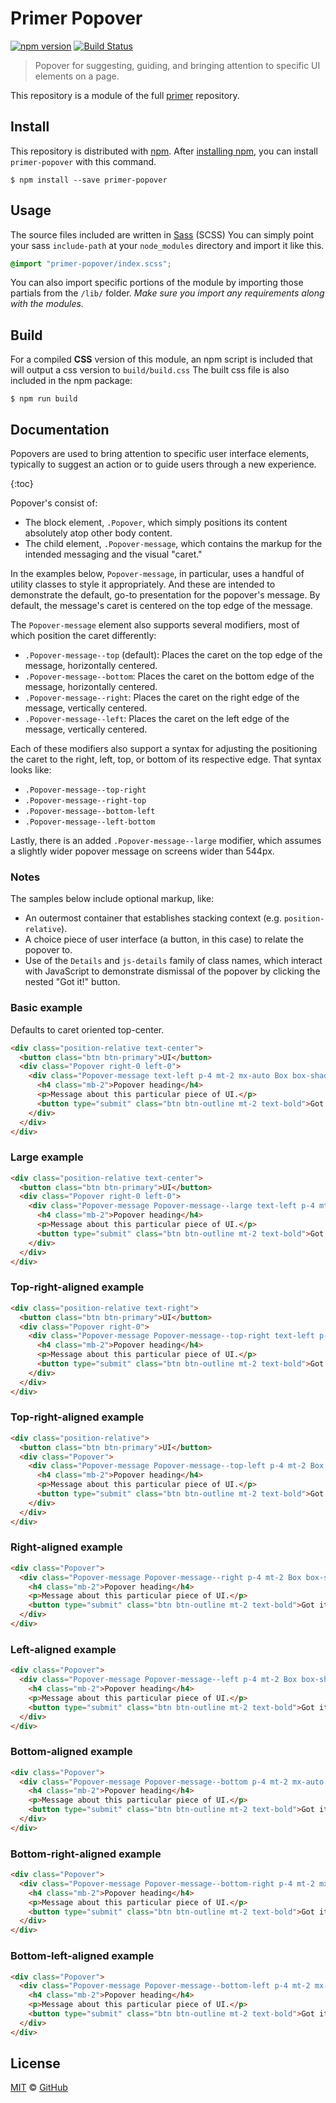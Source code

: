 # Primer Popover

[![npm version](https://img.shields.io/npm/v/primer-popover.svg)](https://www.npmjs.org/package/primer-popover)
[![Build Status](https://travis-ci.org/primer/primer.svg?branch=master)](https://travis-ci.org/primer/primer)

> Popover for suggesting, guiding, and bringing attention to specific UI elements on a page.

This repository is a module of the full [primer][primer] repository.

## Install

This repository is distributed with [npm]. After [installing npm][install-npm], you can install `primer-popover` with this command.

```
$ npm install --save primer-popover
```

## Usage

The source files included are written in [Sass][sass] (SCSS) You can simply point your sass `include-path` at your `node_modules` directory and import it like this.

```scss
@import "primer-popover/index.scss";
```

You can also import specific portions of the module by importing those partials from the `/lib/` folder. _Make sure you import any requirements along with the modules._

## Build

For a compiled **CSS** version of this module, an npm script is included that will output a css version to `build/build.css` The built css file is also included in the npm package:

```
$ npm run build
```

## Documentation

<!-- %docs
title: Popover
status: Experimental
-->

Popovers are used to bring attention to specific user interface elements, typically to suggest an action or to guide users through a new experience.

{:toc}

Popover's consist of:

- The block element, `.Popover`, which simply positions its content absolutely atop other body content.
- The child element, `.Popover-message`, which contains the markup for the intended messaging and the visual "caret."

In the examples below, `Popover-message`, in particular, uses a handful of utility classes to style it appropriately. And these are intended to demonstrate the default, go-to presentation for the popover's message. By default, the message's caret is centered on the top edge of the message.

The `Popover-message` element also supports several modifiers, most of which position the caret differently:

- `.Popover-message--top` (default): Places the caret on the top edge of the message, horizontally centered.
- `.Popover-message--bottom`: Places the caret on the bottom edge of the message, horizontally centered.
- `.Popover-message--right`: Places the caret on the right edge of the message, vertically centered.
- `.Popover-message--left`: Places the caret on the left edge of the message, vertically centered.

Each of these modifiers also support a syntax for adjusting the positioning the caret to the right, left, top, or bottom of its respective edge. That syntax looks like:

- `.Popover-message--top-right`
- `.Popover-message--right-top`
- `.Popover-message--bottom-left`
- `.Popover-message--left-bottom`

Lastly, there is an added `.Popover-message--large` modifier, which assumes a slightly wider popover message on screens wider than 544px.

### Notes

The samples below include optional markup, like:
- An outermost container that establishes stacking context (e.g. `position-relative`).
- A choice piece of user interface (a button, in this case) to relate the popover to.
- Use of the `Details` and `js-details` family of class names, which interact with JavaScript to demonstrate dismissal of the popover by clicking the nested "Got it!" button.

### Basic example
Defaults to caret oriented top-center.

```html title="Default (top-center)"
<div class="position-relative text-center">
  <button class="btn btn-primary">UI</button>
  <div class="Popover right-0 left-0">
    <div class="Popover-message text-left p-4 mt-2 mx-auto Box box-shadow-large">
      <h4 class="mb-2">Popover heading</h4>
      <p>Message about this particular piece of UI.</p>
      <button type="submit" class="btn btn-outline mt-2 text-bold">Got it!</button>
    </div>
  </div>
</div>
```

### Large example

```html title="Large"
<div class="position-relative text-center">
  <button class="btn btn-primary">UI</button>
  <div class="Popover right-0 left-0">
    <div class="Popover-message Popover-message--large text-left p-4 mt-2 Box box-shadow-large">
      <h4 class="mb-2">Popover heading</h4>
      <p>Message about this particular piece of UI.</p>
      <button type="submit" class="btn btn-outline mt-2 text-bold">Got it!</button>
    </div>
  </div>
</div>
```

### Top-right-aligned example

```html title="Top-right"
<div class="position-relative text-right">
  <button class="btn btn-primary">UI</button>
  <div class="Popover right-0">
    <div class="Popover-message Popover-message--top-right text-left p-4 mt-2 Box box-shadow-large">
      <h4 class="mb-2">Popover heading</h4>
      <p>Message about this particular piece of UI.</p>
      <button type="submit" class="btn btn-outline mt-2 text-bold">Got it!</button>
    </div>
  </div>
</div>
```

### Top-right-aligned example

```html title="Top-left"
<div class="position-relative">
  <button class="btn btn-primary">UI</button>
  <div class="Popover">
    <div class="Popover-message Popover-message--top-left p-4 mt-2 Box box-shadow-large">
      <h4 class="mb-2">Popover heading</h4>
      <p>Message about this particular piece of UI.</p>
      <button type="submit" class="btn btn-outline mt-2 text-bold">Got it!</button>
    </div>
  </div>
</div>
```

### Right-aligned example

```html title="Right"
<div class="Popover">
  <div class="Popover-message Popover-message--right p-4 mt-2 Box box-shadow-large">
    <h4 class="mb-2">Popover heading</h4>
    <p>Message about this particular piece of UI.</p>
    <button type="submit" class="btn btn-outline mt-2 text-bold">Got it!</button>
  </div>
</div>
```

### Left-aligned example

```html title="Left"
<div class="Popover">
  <div class="Popover-message Popover-message--left p-4 mt-2 Box box-shadow-large">
    <h4 class="mb-2">Popover heading</h4>
    <p>Message about this particular piece of UI.</p>
    <button type="submit" class="btn btn-outline mt-2 text-bold">Got it!</button>
  </div>
</div>
```

### Bottom-aligned example

```html title="Bottom"
<div class="Popover">
  <div class="Popover-message Popover-message--bottom p-4 mt-2 mx-auto Box box-shadow-large">
    <h4 class="mb-2">Popover heading</h4>
    <p>Message about this particular piece of UI.</p>
    <button type="submit" class="btn btn-outline mt-2 text-bold">Got it!</button>
  </div>
</div>
```

### Bottom-right-aligned example

```html title="Bottom-right"
<div class="Popover">
  <div class="Popover-message Popover-message--bottom-right p-4 mt-2 mx-auto Box box-shadow-large">
    <h4 class="mb-2">Popover heading</h4>
    <p>Message about this particular piece of UI.</p>
    <button type="submit" class="btn btn-outline mt-2 text-bold">Got it!</button>
  </div>
</div>
```

### Bottom-left-aligned example

```html title="Bottom-left"
<div class="Popover">
  <div class="Popover-message Popover-message--bottom-left p-4 mt-2 mx-auto Box box-shadow-large">
    <h4 class="mb-2">Popover heading</h4>
    <p>Message about this particular piece of UI.</p>
    <button type="submit" class="btn btn-outline mt-2 text-bold">Got it!</button>
  </div>
</div>
```

<!-- %enddocs -->

## License

[MIT](./LICENSE) &copy; [GitHub](https://github.com/)

[primer]: https://github.com/primer/primer
[docs]: http://primer.github.io/
[npm]: https://www.npmjs.com/
[install-npm]: https://docs.npmjs.com/getting-started/installing-node
[sass]: http://sass-lang.com/

